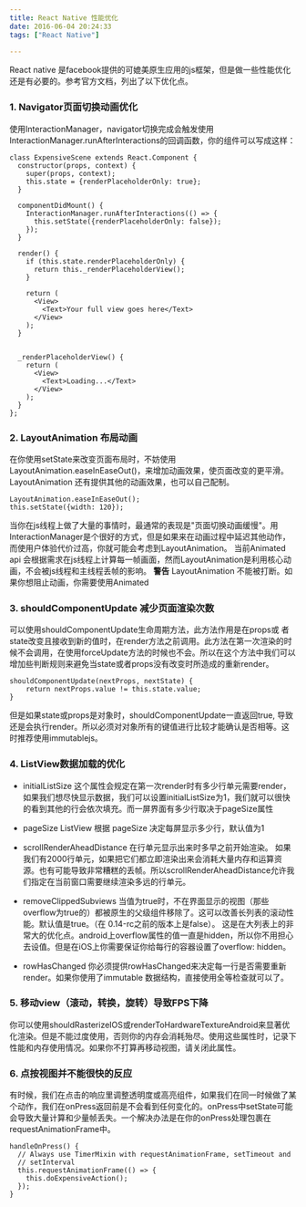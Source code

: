 ```yaml
---
title: React Native 性能优化
date: 2016-06-04 20:24:33
tags: ["React Native"]

---
```


React native 是facebook提供的可媲美原生应用的js框架，但是做一些性能优化还是有必要的。参考官方文档，列出了以下优化点。

<!-- more -->

<!-- toc -->

### 1. Navigator页面切换动画优化

使用InteractionManager，navigator切换完成会触发使用InteractionManager.runAfterInteractions的回调函数，你的组件可以写成这样：

    class ExpensiveScene extends React.Component {
      constructor(props, context) {
        super(props, context);
        this.state = {renderPlaceholderOnly: true};
      }

      componentDidMount() {
        InteractionManager.runAfterInteractions(() => {
          this.setState({renderPlaceholderOnly: false});
        });
      }

      render() {
        if (this.state.renderPlaceholderOnly) {
          return this._renderPlaceholderView();
        }

        return (
          <View>
            <Text>Your full view goes here</Text>
          </View>
        );
      }


      _renderPlaceholderView() {
        return (
          <View>
            <Text>Loading...</Text>
          </View>
        );
      }
    };

### 2. LayoutAnimation 布局动画

在你使用setState来改变页面布局时，不妨使用LayoutAnimation.easeInEaseOut()，来增加动画效果，使页面改变的更平滑。LayoutAnimation 还有提供其他的动画效果，也可以自己配制。

	LayoutAnimation.easeInEaseOut();
    this.setState({width: 120});

当你在js线程上做了大量的事情时，最通常的表现是"页面切换动画缓慢"。用InteractionManager是个很好的方式，但是如果来在动画过程中延迟其他动作，而使用户体验代价过高，你就可能会考虑到LayoutAnimation。
当前Animated api 会根据需求在js线程上计算每一帧画面，然而LayoutAnimation是利用核心动画，不会被js线程和主线程丢帧的影响。
**警告** LayoutAnimation 不能被打断。如果你想阻止动画，你需要使用Animated

### 3. shouldComponentUpdate 减少页面渲染次数

可以使用shouldComponentUpdate生命周期方法，此方法作用是在props或 者state改变且接收到新的值时，在render方法之前调用。此方法在第一次渲染的时候不会调用，在使用forceUpdate方法的时候也不会。所以在这个方法中我们可以增加些判断规则来避免当state或者props没有改变时所造成的重新render。

    shouldComponentUpdate(nextProps, nextState) {
    	return nextProps.value != this.state.value;
    }

但是如果state或props是对象时，shouldComponentUpdate一直返回true, 导致还是会执行render。所以必须对对象所有的键值进行比较才能确认是否相等。这时推荐使用immutablejs。

### 4. ListView数据加载的优化

- initialListSize
这个属性会规定在第一次render时有多少行单元需要render，如果我们想尽快显示数据，我们可以设置initialListSize为1，我们就可以很快的看到其他的行会依次填充。而一屏界面有多少行取决于pageSize属性

- pageSize
ListView 根据 pageSize 决定每屏显示多少行，默认值为1

- scrollRenderAheadDistance
在行单元显示出来时多早之前开始渲染。
如果我们有2000行单元，如果把它们都立即渲染出来会消耗大量内存和运算资源。也有可能导致非常糟糕的丢帧。所以scrollRenderAheadDistance允许我们指定在当前窗口需要继续渲染多远的行单元。

- removeClippedSubviews
当值为true时，不在界面显示的视图（那些overflow为true的）都被原生的父级组件移除了。这可以改善长列表的滚动性能。默认值是true。（在 0.14-rc之前的版本上是false）。
这是在大列表上的非常大的优化点。android上overflow属性的值一直是hidden，所以你不用担心去设值。但是在iOS上你需要保证你给每行的容器设置了overflow: hidden。

- rowHasChanged
你必须提供rowHasChanged来决定每一行是否需要重新render。如果你使用了immutable 数据结构，直接使用全等检查就可以了。

### 5. 移动view（滚动，转换，旋转）导致FPS下降

你可以使用shouldRasterizeIOS或renderToHardwareTextureAndroid来显著优化渲染。但是不能过度使用，否则你的内存会消耗殆尽。使用这些属性时，记录下性能和内存使用情况。如果你不打算再移动视图，请关闭此属性。

### 6. 点按视图并不能很快的反应

有时候，我们在点击的响应里调整透明度或高亮组件，如果我们在同一时候做了某个动作，我们在onPress返回前是不会看到任何变化的。onPress中setState可能会导致大量计算和少量帧丢失。一个解决办法是在你的onPress处理包裹在requestAnimationFrame中。

    handleOnPress() {
      // Always use TimerMixin with requestAnimationFrame, setTimeout and
      // setInterval
      this.requestAnimationFrame(() => {
        this.doExpensiveAction();
      });
    }

